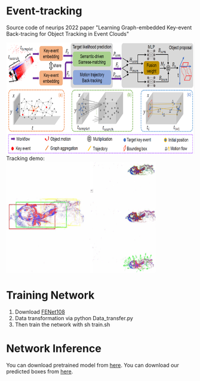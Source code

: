 # Event-tracking
Source code of neurips 2022 paper "Learning Graph-embedded Key-event Back-tracing for Object Tracking in Event Clouds"

<img src="./figures/Pipline.png" width="900"  height="300"/>
Tracking demo:

<img src="./figures/Tracking_Demo.png" width="400" height="300" />

# Training Network

1. Download [FENet108](https://zhangjiqing.com/dataset/)
2. Data transformation via python Data_transfer.py
3. Then train the network with sh train.sh


# Network Inference

You can download pretrained model from [here](https://drive.google.com/drive/folders/1YOu1EsOw32cPXrZ4v4bXuHBDnNByBNE7?usp=sharing).
You can download our predicted boxes from [here](https://drive.google.com/drive/folders/1YOu1EsOw32cPXrZ4v4bXuHBDnNByBNE7?usp=sharing).

